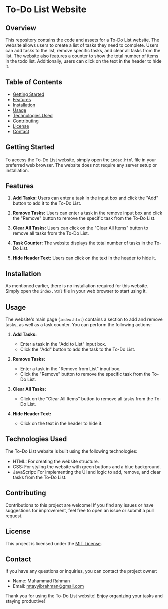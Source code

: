# To-Do List Website

## Overview

This repository contains the code and assets for a To-Do List website. The website allows users to create a list of tasks they need to complete. Users can add tasks to the list, remove specific tasks, and clear all tasks from the list. The website also features a counter to show the total number of items in the todo list. Additionally, users can click on the text in the header to hide it.

## Table of Contents

- [Getting Started](#getting-started)
- [Features](#features)
- [Installation](#installation)
- [Usage](#usage)
- [Technologies Used](#technologies-used)
- [Contributing](#contributing)
- [License](#license)
- [Contact](#contact)

## Getting Started

To access the To-Do List website, simply open the `index.html` file in your preferred web browser. The website does not require any server setup or installation.

## Features

1. **Add Tasks:** Users can enter a task in the input box and click the "Add" button to add it to the To-Do List.

2. **Remove Tasks:** Users can enter a task in the remove input box and click the "Remove" button to remove the specific task from the To-Do List.

3. **Clear All Tasks:** Users can click on the "Clear All Items" button to remove all tasks from the To-Do List.

4. **Task Counter:** The website displays the total number of tasks in the To-Do List.

5. **Hide Header Text:** Users can click on the text in the header to hide it.

## Installation

As mentioned earlier, there is no installation required for this website. Simply open the `index.html` file in your web browser to start using it.

## Usage

The website's main page (`index.html`) contains a section to add and remove tasks, as well as a task counter. You can perform the following actions:

1. **Add Tasks:**
   - Enter a task in the "Add to List" input box.
   - Click the "Add" button to add the task to the To-Do List.

2. **Remove Tasks:**
   - Enter a task in the "Remove from List" input box.
   - Click the "Remove" button to remove the specific task from the To-Do List.

3. **Clear All Tasks:**
   - Click on the "Clear All Items" button to remove all tasks from the To-Do List.

4. **Hide Header Text:**
   - Click on the text in the header to hide it.

## Technologies Used

The To-Do List website is built using the following technologies:

- HTML: For creating the website structure.
- CSS: For styling the website with green buttons and a blue background.
- JavaScript: For implementing the UI and logic to add, remove, and clear tasks from the To-Do List.

## Contributing

Contributions to this project are welcome! If you find any issues or have suggestions for improvement, feel free to open an issue or submit a pull request.

## License

This project is licensed under the [MIT License](LICENSE).

## Contact

If you have any questions or inquiries, you can contact the project owner:

- Name: Muhammad Rahman
- Email: mtayyibrahman@gmail.com

Thank you for using the To-Do List website! Enjoy organizing your tasks and staying productive!
